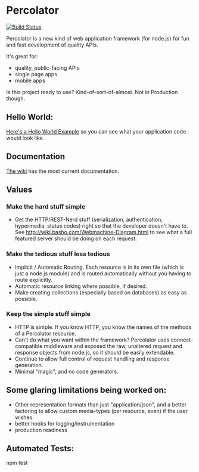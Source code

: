 # Percolator
[![Build
Status](https://secure.travis-ci.org/cainus/percolator.png?branch=master)](http://travis-ci.org/cainus/percolator)

Percolator is a new kind of web application framework (for node.js) for fun and fast development of quality APIs.  

It's great for:
* quality, public-facing APIs
* single page apps
* mobile apps

Is this project ready to use?  Kind-of-sort-of-almost.  Not in Production though.

## Hello World: ##
[Here's a Hello World Example](https://github.com/cainus/percolator/wiki/Hello-World) so you can see what your 
application code would look like. 

## Documentation ##
[The wiki](https://github.com/cainus/percolator/wiki) has the most current documentation.

## Values
### Make the hard stuff simple
* Get the HTTP/REST-Nerd stuff (serialization, authentication, hypermedia, status codes) right so 
that the developer doesn't have to.  See http://wiki.basho.com/Webmachine-Diagram.html to see what 
a full featured server should be doing on each request.

### Make the tedious stuff less tedious
* Implicit / Automatic Routing.  Each resource is in its own file (which is just a node.js module) and is routed 
automatically without you having to route explicitly.
* Automatic resource linking where possible, if desired.
* Make creating collections (especially based on databases) as easy as possible.

### Keep the simple stuff simple
* HTTP is simple.  If you know HTTP, you know the names of the methods of a Percolator resource.
* Can't do what you want within the framework?  Percolator uses connect-compatible middleware and exposed the raw,
unaltered request and response objects from node.js, so it should be easily extendable.
* Continue to allow full control of request handling and response generation.
* Minimal "magic", and no code generators.

## Some glaring limitations being worked on:
* Other representation formats than just "application/json", and a better factoring to 
allow custom media-types (per resource, even) if the user wishes.
* better hooks for logging/instrumentation
* production readiness

## Automated Tests:
npm test
